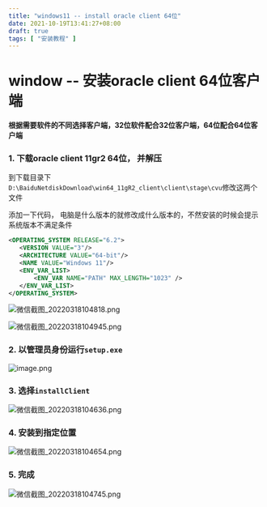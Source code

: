 ```yaml
---
title: "windows11 -- install oracle client 64位"
date: 2021-10-19T13:41:27+08:00
draft: true
tags: [ "安装教程" ]
---
```




# window -- 安装oracle client 64位客户端



**根据需要软件的不同选择客户端，32位软件配合32位客户端，64位配合64位客户端**



### 1. 下载oracle client 11gr2 64位， 并解压



到下载目录下`D:\BaiduNetdiskDownload\win64_11gR2_client\client\stage\cvu`修改这两个文件

添加一下代码， 电脑是什么版本的就修改成什么版本的，不然安装的时候会提示系统版本不满足条件

```xml
<OPERATING_SYSTEM RELEASE="6.2">
   <VERSION VALUE="3"/>
   <ARCHITECTURE VALUE="64-bit"/>
   <NAME VALUE="Windows 11"/>
   <ENV_VAR_LIST>
       <ENV_VAR NAME="PATH" MAX_LENGTH="1023" />
   </ENV_VAR_LIST>
</OPERATING_SYSTEM>
```



![微信截图_20220318104818.png](https://p3-juejin.byteimg.com/tos-cn-i-k3u1fbpfcp/a3a5d4240795410bbe67664ac285d7b3~tplv-k3u1fbpfcp-watermark.image?)



![微信截图_20220318104945.png](https://p1-juejin.byteimg.com/tos-cn-i-k3u1fbpfcp/91594b44d048417394da96a7e383d5bc~tplv-k3u1fbpfcp-watermark.image?)



### 2. 以管理员身份运行`setup.exe`

![image.png](https://p6-juejin.byteimg.com/tos-cn-i-k3u1fbpfcp/74e178e94b6b4acfa34f856c7d6d4432~tplv-k3u1fbpfcp-watermark.image?)



### 3. 选择`installClient`

![微信截图_20220318104636.png](https://p3-juejin.byteimg.com/tos-cn-i-k3u1fbpfcp/0e81f49688104c0da3ec575f47f9b0d1~tplv-k3u1fbpfcp-watermark.image?)



### 4. 安装到指定位置

![微信截图_20220318104654.png](https://p1-juejin.byteimg.com/tos-cn-i-k3u1fbpfcp/e041ed9cb1a64762b922356b5df2abe6~tplv-k3u1fbpfcp-watermark.image?)



### 5. 完成

![微信截图_20220318104745.png](https://p3-juejin.byteimg.com/tos-cn-i-k3u1fbpfcp/56220742e1c44b0ea8adb06307025c9e~tplv-k3u1fbpfcp-watermark.image?)